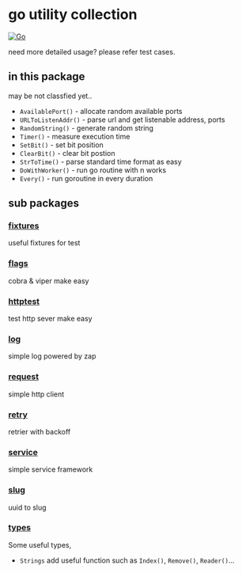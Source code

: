 # go utility collection

[![Go](https://github.com/whitekid/goxp/actions/workflows/go.yml/badge.svg)](https://github.com/whitekid/goxp/actions/workflows/go.yml)

need more detailed usage? please refer test cases.

## in this package

may be not classfied yet..

- `AvailablePort()` - allocate random available ports
- `URLToListenAddr()` - parse url and get listenable address, ports
- `RandomString()` - generate random string
- `Timer()` - measure execution time
- `SetBit()` - set bit position
- `ClearBit()` - clear bit postion
- `StrToTime()` - parse standard time format as easy
- `DoWithWorker()` - run go routine with n works
- `Every()` - run goroutine in every duration

## sub packages

### [fixtures](fixtures)

useful fixtures for test

### [flags](flags)

cobra & viper make easy

### [httptest](httptest)

test http sever make easy

### [log](log)

simple log powered by zap

### [request](request)

simple http client

### [retry](retry)

retrier with backoff

### [service](service)

simple service framework

### [slug](slug)

uuid to slug

### [types](types)

Some useful types,

- `Strings` add useful function such as `Index()`, `Remove()`, `Reader()`...
